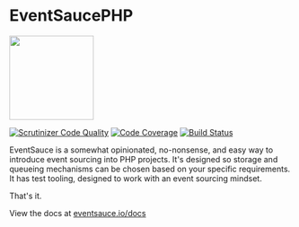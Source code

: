 # EventSaucePHP

<img src="https://eventsauce.io/static/logo.svg" height="150px" width="150px">

[![Scrutinizer Code Quality](https://scrutinizer-ci.com/g/EventSaucePHP/EventSauce/badges/quality-score.png?b=master)](https://scrutinizer-ci.com/g/EventSaucePHP/EventSauce/?branch=master)
[![Code Coverage](https://scrutinizer-ci.com/g/EventSaucePHP/EventSauce/badges/coverage.png?b=master)](https://scrutinizer-ci.com/g/EventSaucePHP/EventSauce/?branch=master)
[![Build Status](https://travis-ci.org/EventSaucePHP/EventSauce.svg?branch=master)](https://travis-ci.org/EventSaucePHP/EventSauce)

EventSauce is a somewhat opinionated, no-nonsense, and easy way to introduce event sourcing into
PHP projects. It's designed so storage and queueing mechanisms can be chosen based on your
specific requirements. It has test tooling, designed to work with an event sourcing mindset.  

That's it.

View the docs at [eventsauce.io/docs](https://eventsauce.io/docs/)